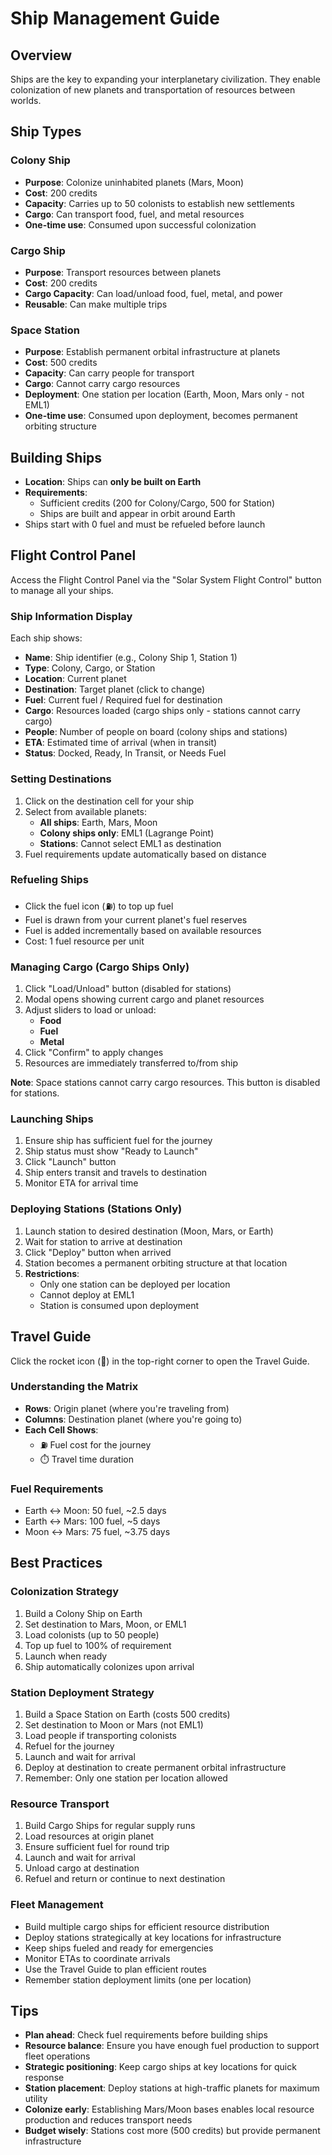# Ship Management Guide

## Overview
Ships are the key to expanding your interplanetary civilization. They enable colonization of new planets and transportation of resources between worlds.

## Ship Types

### Colony Ship
- **Purpose**: Colonize uninhabited planets (Mars, Moon)
- **Cost**: 200 credits
- **Capacity**: Carries up to 50 colonists to establish new settlements
- **Cargo**: Can transport food, fuel, and metal resources
- **One-time use**: Consumed upon successful colonization

### Cargo Ship
- **Purpose**: Transport resources between planets
- **Cost**: 200 credits
- **Cargo Capacity**: Can load/unload food, fuel, metal, and power
- **Reusable**: Can make multiple trips

### Space Station
- **Purpose**: Establish permanent orbital infrastructure at planets
- **Cost**: 500 credits
- **Capacity**: Can carry people for transport
- **Cargo**: Cannot carry cargo resources
- **Deployment**: One station per location (Earth, Moon, Mars only - not EML1)
- **One-time use**: Consumed upon deployment, becomes permanent orbiting structure

## Building Ships

- **Location**: Ships can **only be built on Earth**
- **Requirements**: 
  - Sufficient credits (200 for Colony/Cargo, 500 for Station)
  - Ships are built and appear in orbit around Earth
- Ships start with 0 fuel and must be refueled before launch

## Flight Control Panel

Access the Flight Control Panel via the "Solar System Flight Control" button to manage all your ships.

### Ship Information Display
Each ship shows:
- **Name**: Ship identifier (e.g., Colony Ship 1, Station 1)
- **Type**: Colony, Cargo, or Station
- **Location**: Current planet
- **Destination**: Target planet (click to change)
- **Fuel**: Current fuel / Required fuel for destination
- **Cargo**: Resources loaded (cargo ships only - stations cannot carry cargo)
- **People**: Number of people on board (colony ships and stations)
- **ETA**: Estimated time of arrival (when in transit)
- **Status**: Docked, Ready, In Transit, or Needs Fuel

### Setting Destinations
1. Click on the destination cell for your ship
2. Select from available planets:
   - **All ships**: Earth, Mars, Moon
   - **Colony ships only**: EML1 (Lagrange Point)
   - **Stations**: Cannot select EML1 as destination
3. Fuel requirements update automatically based on distance

### Refueling Ships
- Click the fuel icon (⛽) to top up fuel
- Fuel is drawn from your current planet's fuel reserves
- Fuel is added incrementally based on available resources
- Cost: 1 fuel resource per unit

### Managing Cargo (Cargo Ships Only)
1. Click "Load/Unload" button (disabled for stations)
2. Modal opens showing current cargo and planet resources
3. Adjust sliders to load or unload:
   - **Food**
   - **Fuel**
   - **Metal**
4. Click "Confirm" to apply changes
5. Resources are immediately transferred to/from ship

**Note**: Space stations cannot carry cargo resources. This button is disabled for stations.

### Launching Ships
1. Ensure ship has sufficient fuel for the journey
2. Ship status must show "Ready to Launch"
3. Click "Launch" button
4. Ship enters transit and travels to destination
5. Monitor ETA for arrival time

### Deploying Stations (Stations Only)
1. Launch station to desired destination (Moon, Mars, or Earth)
2. Wait for station to arrive at destination
3. Click "Deploy" button when arrived
4. Station becomes a permanent orbiting structure at that location
5. **Restrictions**:
   - Only one station can be deployed per location
   - Cannot deploy at EML1
   - Station is consumed upon deployment

## Travel Guide

Click the rocket icon (🚀) in the top-right corner to open the Travel Guide.

### Understanding the Matrix
- **Rows**: Origin planet (where you're traveling from)
- **Columns**: Destination planet (where you're going to)
- **Each Cell Shows**:
  - ⛽ Fuel cost for the journey
  - ⏱️ Travel time duration

### Fuel Requirements
- Earth ↔ Moon: 50 fuel, ~2.5 days
- Earth ↔ Mars: 100 fuel, ~5 days
- Moon ↔ Mars: 75 fuel, ~3.75 days

## Best Practices

### Colonization Strategy
1. Build a Colony Ship on Earth
2. Set destination to Mars, Moon, or EML1
3. Load colonists (up to 50 people)
4. Top up fuel to 100% of requirement
5. Launch when ready
6. Ship automatically colonizes upon arrival

### Station Deployment Strategy
1. Build a Space Station on Earth (costs 500 credits)
2. Set destination to Moon or Mars (not EML1)
3. Load people if transporting colonists
4. Refuel for the journey
5. Launch and wait for arrival
6. Deploy at destination to create permanent orbital infrastructure
7. Remember: Only one station per location allowed

### Resource Transport
1. Build Cargo Ships for regular supply runs
2. Load resources at origin planet
3. Ensure sufficient fuel for round trip
4. Launch and wait for arrival
5. Unload cargo at destination
6. Refuel and return or continue to next destination

### Fleet Management
- Build multiple cargo ships for efficient resource distribution
- Deploy stations strategically at key locations for infrastructure
- Keep ships fueled and ready for emergencies
- Monitor ETAs to coordinate arrivals
- Use the Travel Guide to plan efficient routes
- Remember station deployment limits (one per location)

## Tips
- **Plan ahead**: Check fuel requirements before building ships
- **Resource balance**: Ensure you have enough fuel production to support fleet operations
- **Strategic positioning**: Keep cargo ships at key locations for quick response
- **Station placement**: Deploy stations at high-traffic planets for maximum utility
- **Colonize early**: Establishing Mars/Moon bases enables local resource production and reduces transport needs
- **Budget wisely**: Stations cost more (500 credits) but provide permanent infrastructure
